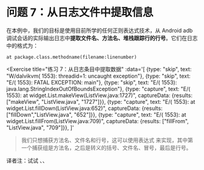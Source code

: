 # 问题 7：从日志文件中提取信息

在本例中，我们的目标是使用目前所学的任何正则表达式技术，从 Android adb 调试会话的实际输出日志中**提取文件名、方法名、堆栈跟踪行的行号**。它们在日志中的格式为：
```
at package.class.methodname(filename:linenumber)
```

<Exercise
  title="练习 7：从日志条目中提取数据"
  :data='[
    {type: "skip", text: "W/dalvikvm( 1553): threadid=1: uncaught exception"},
    {type: "skip", text: "E/( 1553): FATAL EXCEPTION: main"},
    {type: "skip", text: "E/( 1553): java.lang.StringIndexOutOfBoundsException"},
    {type: "capture", text: "E/( 1553):   at widget.List.makeView(ListView.java:1727)", captureData: {results: ["makeView", "ListView.java", "1727"]}},
    {type: "capture", text: "E/( 1553):   at widget.List.fillDown(ListView.java:652)", captureData: {results: ["fillDown","ListView.java", "652"]}},
    {type: "capture", text: "E/( 1553):   at widget.List.fillFrom(ListView.java:709)", captureData: {results: ["fillFrom", "ListView.java", "709"]}},
  ]'
>我们只想捕获方法名、文件名和行号，这可以使用表达式 <SolutionLink text="(\w+)\(([\w\.]+):(\d+)\)" /> 来实现，其中第一个捕获组是方法名，之后是转义的括号、文件名、冒号，最后是行号。

译者注：试试 <SolutionLink text="at \w*\.\w*\.([\w\.]+)" />、<SolutionLink text="\(([\w\.]+)" />、<SolutionLink text=":(\d+)" />

</Exercise>
